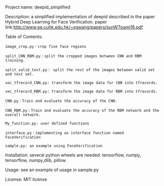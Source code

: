 Project name: deepid_simplified

Description: a simplified implementation of deepid described in the paper Hybrid Deep Learning for Face Verification. paper link:http://www.ee.cuhk.edu.hk/~xgwang/papers/sunWTpami16.pdf

Table of Contents:

    image_crop.py：crop five face regions

    split_CNN_RBM.py：split the cropped images between CNN and RBM training.

    split_valid_test.py： split the rest of the images between valid set and test set.

    vec_tfrecord_CNN.py: transform the image data for CNN into tfrecords.

    vec_tfrecord_RBM.py: transform the image data for RBM into tfrecords.

    CNN.py：Train and evaluate the accuracy of the CNN.

    CNN_RBM.py：Train and evaluate the accuracy of the RBM network and the overall network.

    My_function.py: user defined functions

    interface.py：implementing an interface function named FaceVerification

    sample.py: an example using FaceVerification

Installation: several python wheels are needed: tensorflow, numpy, tensorflow, numpy,dlib, pillow.

Usage: see an example of usage in sample.py

License: MIT license

